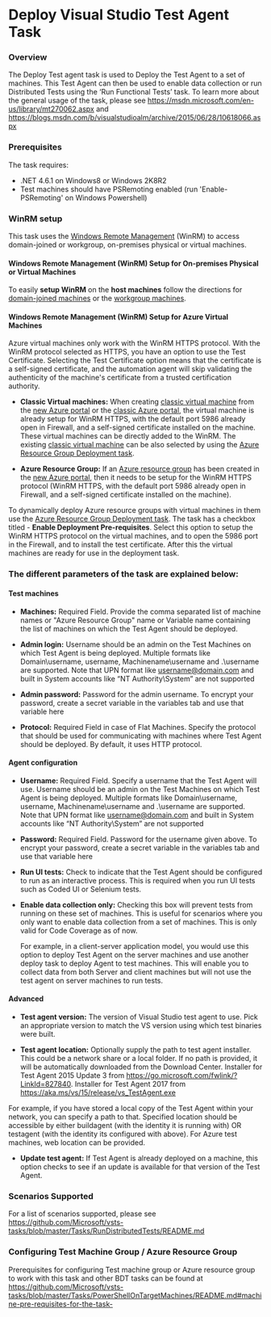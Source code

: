 # Deploy Visual Studio Test Agent Task

### Overview
The Deploy Test agent task is used to Deploy the Test Agent to a set of machines. This Test Agent can then be used to enable data collection or run Distributed Tests using the ‘Run Functional Tests’ task. 
To learn more about the general usage of the task, please see https://msdn.microsoft.com/en-us/library/mt270062.aspx and https://blogs.msdn.com/b/visualstudioalm/archive/2015/06/28/10618066.aspx

### Prerequisites
The task requires:
- .NET 4.6.1 on Windows8 or Windows 2K8R2
- Test machines should have PSRemoting enabled (run 'Enable-PSRemoting' on Windows Powershell)
### WinRM setup
This task uses the [Windows Remote Management](https://msdn.microsoft.com/en-us/library/aa384426.aspx) (WinRM) to access domain-joined or workgroup, on-premises physical or virtual machines.

#### Windows Remote Management (WinRM) Setup for On-premises Physical or Virtual Machines
To easily **setup WinRM** on the **host machines** follow the directions for [domain-joined machines](https://www.visualstudio.com/en-us/docs/release/examples/other-servers/net-to-vm) or the [workgroup machines](https://www.visualstudio.com/en-us/docs/release/examples/other-servers/net-to-workgroup-vm).

#### Windows Remote Management (WinRM) Setup for Azure Virtual Machines
Azure virtual machines only work with the WinRM HTTPS protocol. With the WinRM protocol selected as HTTPS, you have an option to use the Test Certificate. Selecting the Test Certificate option means that the certificate is a self-signed certificate, and the automation agent will skip validating the authenticity of the machine's certificate from a trusted certification authority.

-	**Classic Virtual machines:** When creating [classic virtual machine](https://azure.microsoft.com/en-us/documentation/articles/virtual-machines-windows-tutorial-classic-portal/) from the [new Azure portal](https://portal.azure.com/) or the [classic Azure portal](https://manage.windowsazure.com/), the virtual machine is already setup for WinRM HTTPS, with the default port 5986 already open in Firewall, and a self-signed certificate installed on the machine. These virtual machines can be directly added to the WinRM. The existing [classic virtual machine](https://azure.microsoft.com/en-us/documentation/articles/virtual-machines-windows-tutorial-classic-portal/) can be also selected by using the [Azure Resource Group Deployment task](https://github.com/Microsoft/vso-agent-tasks/tree/master/Tasks/DeployAzureResourceGroup).

- **Azure Resource Group:** If an [Azure resource group](https://azure.microsoft.com/en-us/documentation/articles/virtual-machines-windows-hero-tutorial/) has been created in the [new Azure portal](https://portal.azure.com/), then it needs to be setup for the WinRM HTTPS protocol (WinRM HTTPS, with the default port 5986 already open in Firewall, and a self-signed certificate installed on the machine).

To dynamically deploy Azure resource groups with virtual machines in them use the [Azure Resource Group Deployment task](https://github.com/Microsoft/vso-agent-tasks/tree/master/Tasks/DeployAzureResourceGroup). The task has a checkbox titled - **Enable Deployment Pre-requisites**. Select this option to setup the WinRM HTTPS protocol on the virtual machines, and to open the 5986 port in the Firewall, and to install the test certificate. After this the virtual machines are ready for use in the deployment task.

### The different parameters of the task are explained below:

#### Test machines
- **Machines:** Required Field. Provide the comma separated list of machine names or "Azure Resource Group" name or Variable name containing the list of machines on which the Test Agent should be deployed.

- **Admin login:** Username should be an admin on the Test Machines on which Test Agent is being deployed. Multiple formats like Domain\username, username, Machinename\username and .\username are supported. Note that UPN format like username@domain.com and built in System accounts like “NT Authority\System” are not supported

- **Admin password:** Password for the admin username. To encrypt your password, create a secret variable in the variables tab and use that variable here

- **Protocol:** Required Field in case of Flat Machines. Specify the protocol that should be used for communicating with machines where Test Agent should be deployed. By default, it uses HTTP protocol.

#### Agent configuration
- **Username:**	Required Field. Specify a username that the Test Agent will use. Username should be an admin on the Test Machines on which Test Agent is being deployed. Multiple formats like Domain\username, username, Machinename\username and .\username are supported. Note that UPN format like username@domain.com and built in System accounts like “NT Authority\System” are not supported

- **Password:**	Required Field. Password for the username given above. To encrypt your password, create a secret variable in the variables tab and use that variable here

- **Run UI tests:**	Check to indicate that the Test Agent should be configured to run as an interactive process. This is required when you run UI tests such as Coded UI or Selenium tests. 

- **Enable data collection only:**	Checking this box will prevent tests from running on these set of machines. This is useful for scenarios where you only want to enable data collection from a set of machines. This is only valid for Code Coverage as of now.

  For example, in a client-server application model, you would use this option to deploy Test Agent on the server machines and use another deploy task to deploy Agent to test machines. This will enable you to collect data from both Server and client machines but will not use the test agent on server machines to run tests.

#### Advanced
- **Test agent version:** The version of Visual Studio test agent to use. Pick an appropriate version to match the VS version using which test binaries were built.

- **Test agent location:**	Optionally supply the path to test agent installer. This could be a network share or a local folder. If no path is provided, it will be automatically downloaded from the Download Center. 
Installer for Test Agent 2015 Update 3 from https://go.microsoft.com/fwlink/?LinkId=827840. 
Installer for Test Agent 2017 from https://aka.ms/vs/15/release/vs_TestAgent.exe
  
For example, if you have stored a local copy of the Test Agent within your network, you can specify a path to that. Specified location should be accessible by either buildagent (with the identity it is running with) OR testagent (with the identity its configured with above). For Azure test machines, web location can be provided. 

- **Update test agent:**	If Test Agent is already deployed on a machine, this option checks to see if an update is available for that version of the Test Agent.

  
### Scenarios Supported
For a list of scenarios supported, please see https://github.com/Microsoft/vsts-tasks/blob/master/Tasks/RunDistributedTests/README.md 

### Configuring Test Machine Group / Azure Resource Group
Prerequisites for configuring Test machine group or Azure resource group to work with this task and other BDT tasks can be found at https://github.com/Microsoft/vsts-tasks/blob/master/Tasks/PowerShellOnTargetMachines/README.md#machine-pre-requisites-for-the-task-
